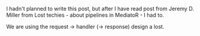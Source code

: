 I hadn't planned to write this post, but after I have read post from Jeremy D. Miller from Lost techies - about pipelines in MediatoR - I had to.

We are using the request -> handler (-> response) design a lost.  